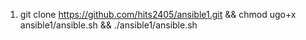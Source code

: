 1. git clone https://github.com/hits2405/ansible1.git && chmod ugo+x ansible1/ansible.sh && ./ansible1/ansible.sh
